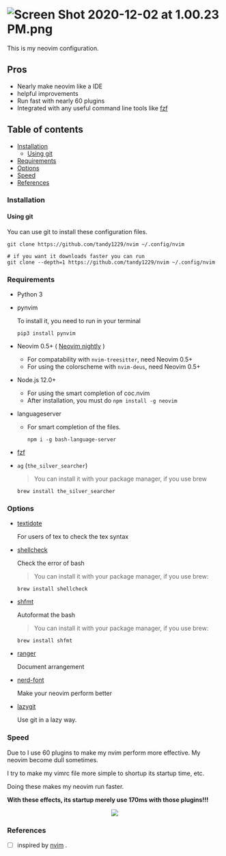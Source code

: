![Screen Shot 2020-12-02 at 1.00.23 PM.png](https://i.loli.net/2020/12/02/KdbP1m5t8Z2D4Xg.png)
===

This is my neovim configuration.

Pros
----

- Nearly make neovim like a IDE
- helpful improvements
- Run fast with nearly 60 plugins
- Integrated with any useful command line tools like [fzf](https://github.com/junegunn/fzf)

Table of contents
-----------------

<!-- TOC GFM -->

- [Installation](#installation)
  + [Using git](#using-git)
- [Requirements](#requirements)
- [Options](#options)
- [Speed](#speed)
- [References](#references)

<!-- /TOC -->

### Installation

#### Using git

You can use git to install these configuration files.

```shell
git clone https://github.com/tandy1229/nvim ~/.config/nvim

# if you want it downloads faster you can run
git clone --depth=1 https://github.com/tandy1229/nvim ~/.config/nvim
```

### Requirements

* Python 3

* pynvim

	To install it, you need to run in your terminal
	```shell
	pip3 install pynvim
	```

* Neovim 0.5+ ( [Neovim nightly](https://github.com/neovim/neovim#install-from-source) )
  * For compatability with `nvim-treesitter`, need Neovim 0.5+
  * For using the colorscheme with `nvim-deus`, need Neovim 0.5+

* Node.js 12.0+
  * For using the smart completion of coc.nvim
  * After installation, you must do `npm install -g neovim`

* languageserver
	* For smart completion of the files.

		 ```shell
		 npm i -g bash-language-server
		 ```
* [fzf](https://github.com/junegunn/fzf)

* `ag` (`the_silver_searcher`)

	> You can install it with your package manager, if you use brew

	```shell
	brew install the_silver_searcher
	```

### Options

* [textidote](https://github.com/sylvainhalle/textidote)

	For users of tex to check the tex syntax

* [shellcheck](https://github.com/koalaman/shellcheck)

	Check the error of bash

	> You can install it with your package manager, if you use brew:

	```shell
	brew install shellcheck
	```

* [shfmt](https://github.com/mvdan/sh)

	Autoformat the bash

	> You can install it with your package manager, if you use brew:

	```shell
	brew install shfmt
	```

* [ranger](https://github.com/ranger/ranger)

	Document arrangement

* [nerd-font](https://github.com/ryanoasis/nerd-fonts)

	Make your neovim perform better

* [lazygit](https://github.com/jesseduffield/lazygit)

	Use git in a lazy way.





### Speed

Due to I use 60 plugins to make my nvim perform more effective. My neovim become dull sometimes.

I try to make my vimrc file more simple to shortup its startup time, etc.

Doing these makes my neovim run faster.

**With these effects, its startup merely use 170ms with those plugins!!!**

<center><img src="https://i.loli.net/2020/12/09/3uplEq2RFtzCg57.png"></center>


### References

- [ ] inspired by [nvim](https://github.com/theniceboy/nvim) .
